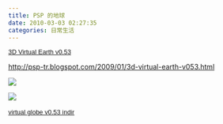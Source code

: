 ```yaml
---
title: PSP 的地球
date: 2010-03-03 02:27:35
categories: 日常生活
---
```


  
<span class="Apple-style-span" style="font-family: 'Trebuchet MS', Trebuchet, Verdana, sans-serif; font-size: 13px; color: rgb(204, 204, 204); ">[3D Virtual Earth v0.53  ](http://psp-tr.blogspot.com/2009/01/3d-virtual-earth-v053.html)</span>  
  
 <http://psp-tr.blogspot.com/2009/01/3d-virtual-earth-v053.html>  
  
<span class="Apple-style-span" style="font-family: 'Trebuchet MS', Trebuchet, Verdana, sans-serif; font-size: 13px; color: rgb(204, 204, 204); line-height: 20px; ">![](http://img211.imageshack.us/img211/9961/frmbuf003dw4.png)  
  
![](http://img211.imageshack.us/img211/1509/frmbuf002in7.png)</span>  
  
<span class="Apple-style-span" style="font-family: 'Trebuchet MS', Trebuchet, Verdana, sans-serif; font-size: 13px; color: rgb(204, 204, 204); line-height: 20px; ">[virtual globe v0.53 indir](http://rapidshare.com/files/179141930/virtual_globe_0.53_masTR.rar)</span>  